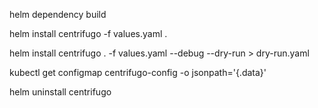 helm dependency build

helm install centrifugo -f values.yaml .

helm install centrifugo . -f values.yaml --debug --dry-run > dry-run.yaml

kubectl get configmap centrifugo-config -o jsonpath='{.data}' 

helm uninstall centrifugo
